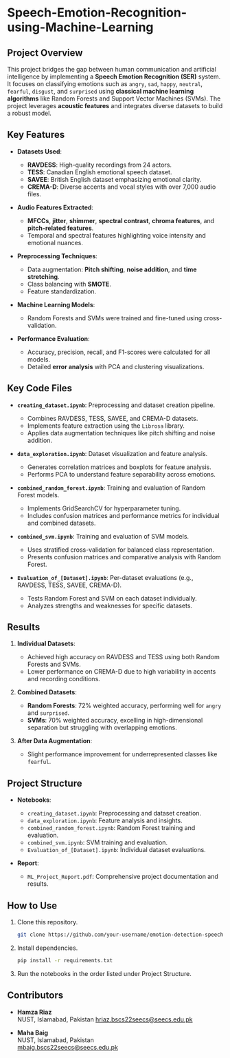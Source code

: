 # Speech-Emotion-Recognition-using-Machine-Learning

## Project Overview

This project bridges the gap between human communication and artificial intelligence by implementing a **Speech Emotion Recognition (SER)** system. It focuses on classifying emotions such as `angry`, `sad`, `happy`, `neutral`, `fearful`, `disgust`, and `surprised` using **classical machine learning algorithms** like Random Forests and Support Vector Machines (SVMs). The project leverages **acoustic features** and integrates diverse datasets to build a robust model.

## Key Features

- **Datasets Used**:
  - **RAVDESS**: High-quality recordings from 24 actors.
  - **TESS**: Canadian English emotional speech dataset.
  - **SAVEE**: British English dataset emphasizing emotional clarity.
  - **CREMA-D**: Diverse accents and vocal styles with over 7,000 audio files.

- **Audio Features Extracted**:
  - **MFCCs**, **jitter**, **shimmer**, **spectral contrast**, **chroma features**, and **pitch-related features**.
  - Temporal and spectral features highlighting voice intensity and emotional nuances.

- **Preprocessing Techniques**:
  - Data augmentation: **Pitch shifting**, **noise addition**, and **time stretching**.
  - Class balancing with **SMOTE**.
  - Feature standardization.

- **Machine Learning Models**:
  - Random Forests and SVMs were trained and fine-tuned using cross-validation.

- **Performance Evaluation**:
  - Accuracy, precision, recall, and F1-scores were calculated for all models.
  - Detailed **error analysis** with PCA and clustering visualizations.

## Key Code Files

- **`creating_dataset.ipynb`**: Preprocessing and dataset creation pipeline.
  - Combines RAVDESS, TESS, SAVEE, and CREMA-D datasets.
  - Implements feature extraction using the `Librosa` library.
  - Applies data augmentation techniques like pitch shifting and noise addition.

- **`data_exploration.ipynb`**: Dataset visualization and feature analysis.
  - Generates correlation matrices and boxplots for feature analysis.
  - Performs PCA to understand feature separability across emotions.

- **`combined_random_forest.ipynb`**: Training and evaluation of Random Forest models.
  - Implements GridSearchCV for hyperparameter tuning.
  - Includes confusion matrices and performance metrics for individual and combined datasets.

- **`combined_svm.ipynb`**: Training and evaluation of SVM models.
  - Uses stratified cross-validation for balanced class representation.
  - Presents confusion matrices and comparative analysis with Random Forest.

- **`Evaluation_of_[Dataset].ipynb`**: Per-dataset evaluations (e.g., RAVDESS, TESS, SAVEE, CREMA-D).
  - Tests Random Forest and SVM on each dataset individually.
  - Analyzes strengths and weaknesses for specific datasets.

## Results

1. **Individual Datasets**:
   - Achieved high accuracy on RAVDESS and TESS using both Random Forests and SVMs.
   - Lower performance on CREMA-D due to high variability in accents and recording conditions.

2. **Combined Datasets**:
   - **Random Forests**: 72% weighted accuracy, performing well for `angry` and `surprised`.
   - **SVMs**: 70% weighted accuracy, excelling in high-dimensional separation but struggling with overlapping emotions.

3. **After Data Augmentation**:
   - Slight performance improvement for underrepresented classes like `fearful`.

## Project Structure

- **Notebooks**:
  - `creating_dataset.ipynb`: Preprocessing and dataset creation.
  - `data_exploration.ipynb`: Feature analysis and insights.
  - `combined_random_forest.ipynb`: Random Forest training and evaluation.
  - `combined_svm.ipynb`: SVM training and evaluation.
  - `Evaluation_of_[Dataset].ipynb`: Individual dataset evaluations.

- **Report**:
  - `ML_Project_Report.pdf`: Comprehensive project documentation and results.

## How to Use

1. Clone this repository.
   ```bash
   git clone https://github.com/your-username/emotion-detection-speech.git
   ```
2. Install dependencies.
   ```bash
   pip install -r requirements.txt
   ```
3. Run the notebooks in the order listed under Project Structure.

## Contributors

- **Hamza Riaz**  
  NUST, Islamabad, Pakistan
  [hriaz.bscs22seecs@seecs.edu.pk](mailto:hriaz.bscs22seecs@seecs.edu.pk)

- **Maha Baig**  
  NUST, Islamabad, Pakistan  
  [mbaig.bscs22seecs@seecs.edu.pk](mailto:mbaig.bscs22seecs@seecs.edu.pk)
